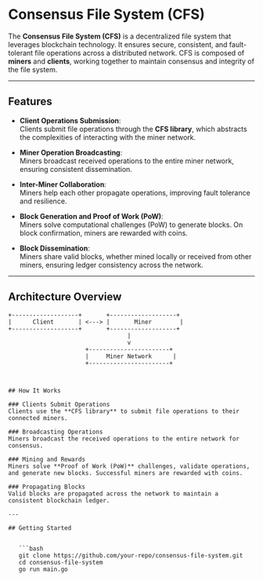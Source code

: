 # Consensus File System (CFS)

The **Consensus File System (CFS)** is a decentralized file system that leverages blockchain technology. It ensures secure, consistent, and fault-tolerant file operations across a distributed network. CFS is composed of **miners** and **clients**, working together to maintain consensus and integrity of the file system.

---

## Features

- **Client Operations Submission**:  
  Clients submit file operations through the **CFS library**, which abstracts the complexities of interacting with the miner network.

- **Miner Operation Broadcasting**:  
  Miners broadcast received operations to the entire miner network, ensuring consistent dissemination.

- **Inter-Miner Collaboration**:  
  Miners help each other propagate operations, improving fault tolerance and resilience.

- **Block Generation and Proof of Work (PoW)**:  
  Miners solve computational challenges (PoW) to generate blocks. On block confirmation, miners are rewarded with coins.

- **Block Dissemination**:  
  Miners share valid blocks, whether mined locally or received from other miners, ensuring ledger consistency across the network.

---

## Architecture Overview

```text
+-------------------+       +-------------------+  
|      Client       | <---> |       Miner        |  
+-------------------+       +-------------------+  
                                  |  
                                  v  
                      +-----------------------+  
                      |     Miner Network      |  
                      +-----------------------+  



## How It Works

### Clients Submit Operations
Clients use the **CFS library** to submit file operations to their connected miners.

### Broadcasting Operations
Miners broadcast the received operations to the entire network for consensus.

### Mining and Rewards
Miners solve **Proof of Work (PoW)** challenges, validate operations, and generate new blocks. Successful miners are rewarded with coins.

### Propagating Blocks
Valid blocks are propagated across the network to maintain a consistent blockchain ledger.

---

## Getting Started


   ```bash
   git clone https://github.com/your-repo/consensus-file-system.git
   cd consensus-file-system
   go run main.go
